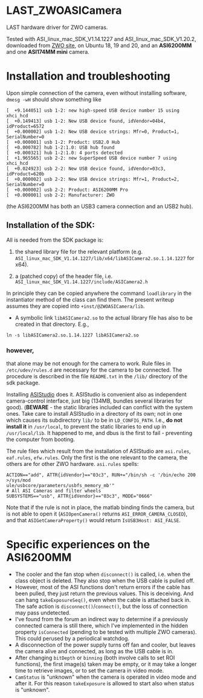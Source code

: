 # LAST_ZWOASICamera

LAST hardware driver for ZWO cameras.

Tested with ASI_linux_mac_SDK_V1.14.1227 and ASI_linux_mac_SDK_V1.20.2, downloaded from
[ZWO site](https://astronomy-imaging-camera.com/software-drivers), on Ubuntu 18,
19 and 20, and an **ASI6200MM** and one **ASI174MM mini** camera.

# Installation and troubleshooting

Upon simple connection of the camera, even without installing software, `dmesg -wH` should show
something like
```
[  +9.144051] usb 1-2: new high-speed USB device number 15 using xhci_hcd
[  +0.149413] usb 1-2: New USB device found, idVendor=04b4, idProduct=6572
[  +0.000002] usb 1-2: New USB device strings: Mfr=0, Product=1, SerialNumber=0
[  +0.000001] usb 1-2: Product: USB2.0 Hub
[  +0.000782] hub 1-2:1.0: USB hub found
[  +0.000321] hub 1-2:1.0: 4 ports detected
[  +1.965565] usb 2-2: new SuperSpeed USB device number 7 using xhci_hcd
[  +0.024923] usb 2-2: New USB device found, idVendor=03c3, idProduct=620b
[  +0.000002] usb 2-2: New USB device strings: Mfr=1, Product=2, SerialNumber=0
[  +0.000002] usb 2-2: Product: ASI6200MM Pro
[  +0.000001] usb 2-2: Manufacturer: ZWO
```

(the ASI6200MM has both an USB3 camera connection and an USB2 hub).


## Installation of the SDK:

All is needed from the SDK package is:

1. the shared library file for the relevant platform (e.g. `ASI_linux_mac_SDK_V1.14.1227/lib/x64/libASICamera2.so.1.14.1227` for x64).

2. a (patched copy) of the header file, i.e. `ASI_linux_mac_SDK_V1.14.1227/include/ASICamera2.h`

In principle they can be copied anywhere the command `loadlibrary` in the instantiator method of the class can find them. The present writeup assumes they are copied into `+inst/@ZWOASICamera/lib`.

+ A symbolic link `libASICamera2.so` to the actual library file has also to be created in that directory. E.g.,
```
ln -s libASICamera2.so.1.14.1227 libASICamera2.so
```

### however,

that alone may be not enough for the camera to work. Rule files in `/etc/udev/rules.d` are necessary for the camera to be connected. The procedure is described
in the file `README.txt` in the `/lib/` directory of the sdk package.

Installing
[ASIStudio](https://astronomy-imaging-camera.com/software/ASIStudio_V1.0.1.run) does it.
ASIStudio is convenient also as independent camera-control interface, just big (134MB, bundles several libraries for good). (**BEWARE** - the static libraries
included can conflict with the system ones. Take care to install ASIStudio
in a directory of its own; not in one which causes its subdirectory `lib/`
to be in `LD_CONFIG_PATH`. I.e., **do not install it** in `/usr/local`, to
prevent the static libraries to end up in `/usr/local/lib`. It happened to me,
and dbus is the first to fail - preventing the computer from booting.

The rule files which result from the installation of ASIStudio are `asi.rules`,
`eaf.rules`, `efw.rules`. Only
the first is the one relevant to the camera, the others are for other ZWO hardware. `asi.rules` spells:
```
ACTION=="add", ATTR{idVendor}=="03c3", RUN+="/bin/sh -c '/bin/echo 200 >/sys/mod
ule/usbcore/parameters/usbfs_memory_mb'"
# All ASI Cameras and filter wheels
SUBSYSTEMS=="usb", ATTR{idVendor}=="03c3", MODE="0666"
```

Note that if the rule is not in place, the matlab binding finds the camera, but is not able
to open it (`ASIOpenCamera()` returns `ASI_ERROR_CAMERA_CLOSED`), and that `ASIGetCameraProperty()` would return `IsUSB3Host: ASI_FALSE`.

# Specific experiences on the ASI6200MM

+ The cooler and the fan stop when `disconnect()` is called, i.e. when the class
  object is deleted. They also stop when the USB cable is pulled off.
+ However, most of the ASI functions don't return errors if the cable has been pulled,
  they just return the previous values. This is deceiving. And can hang
  `takeExposureSeq()`, even when the cable is attached back in.
  The safe action is `disconnect()`/`connect()`, but the loss of connection may
  pass undetected.
+ I've found from the forum an indirect way to determine if a previously connected
  camera is still there, which I've implemented in the hidden property `isConnected`
  (pending to be tested with multiple ZWO cameras). This could perused by a periodical
  watchdog.
+ A disconnection of the power supply turns off fan and cooler, but leaves the camera
  alive and connected, as long as the USB cable is in.
+ After changing `bitDepth` or `binning` (both involve calls to set ROI functions),
  the first image(s) taken may be empty, or it may take a longer time to retrieve
  images, or to set the camera in video mode.
+ `CamStatus` is "unknown" when the camera is operated in video mode and after it.
  For this reason `takeExposure` is allowed to start also when status is "unknown".
